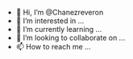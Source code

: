 - 👋 Hi, I’m @Chanezreveron
- 👀 I’m interested in ...
- 🌱 I’m currently learning ...
- 💞️ I’m looking to collaborate on ...
- 📫 How to reach me ...

<!---
Chanezreveron/Chanezreveron is a ✨ special ✨ repository because its `README.md` (this file) appears on your GitHub profile.
You can click the Preview link to take a look at your changes.
--->
